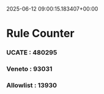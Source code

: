 2025-06-12 09:00:15.183407+00:00
# Rule Counter 
 ### UCATE : 480295

 ### Veneto : 93031

 ### Allowlist : 13930